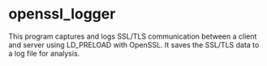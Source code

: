 # openssl_logger
This program captures and logs SSL/TLS communication between a client and server using LD_PRELOAD with OpenSSL. It saves the SSL/TLS data to a log file for analysis.
